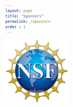 ```yaml
---
layout: page
title: "Sponsors"
permalink: /sponsors
order : 1
---
```


<!-- ![Computing Research Association’s Computing Community Consortium (CCC)](images/ccc_hz copy.jpg)


>The mission of the Computing Research Association’s Computing Community Consortium (CCC) is to catalyze the computing research community and enable the pursuit of innovative, high-impact research. Developed as a corporative agreement with the NSF, the CCC conducts activities that strengthen the research community, articulate compelling research visions and align those visions with pressing national and global challenges. These activities include visioning workshops, blogs, Catalyzing Computing Podcast, Blue Sky Ideas, and Great Innovative Ideas. CCC communicates the importance of these to policymakers, government and industry stakeholders, the public, and the research community itself. Today, the CCC Council has 20 members on 3-year staggered terms, representing the diverse nature of the computing research field, plus two officers and two ex-officio members. The CCC is broadly inclusive, and any computing researcher who wishes to become involved is encouraged to do so. -->

<img src="images/NSF_4-Color_bitmap_Logo.png" alt="National Science Foundation" width="200"/>
<!-- <img src="images/nrc_canada_logo.png" alt="National Research Council, Canada" width="250" style="padding: 0 0 0 40px"/>
<img src="images/google_logo.svg" alt="Google" width="250" style="padding: 0 0 0 40px"/>

 -->